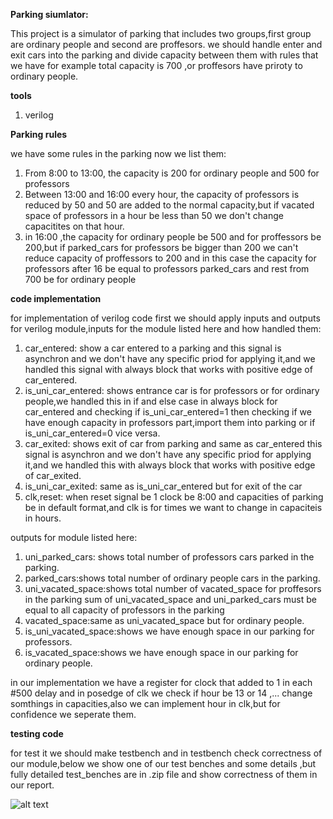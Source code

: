 **Parking siumlator:**

This project is a simulator of parking that includes two groups,first group are ordinary people 
and second are proffesors.
we should handle enter and exit cars into the parking and divide capacity between them with rules
that we have for example total capacity is 700 ,or proffesors have priroty to ordinary people.

**tools**

1. verilog

**Parking rules**

we have some rules in the parking now we list them:

1. From 8:00 to 13:00, the capacity is 200 for ordinary people and 500 for professors
2. Between 13:00 and 16:00 every hour, the capacity of professors is reduced by 50 and 50 are added to the normal capacity,but if vacated space of professors in a hour be less than 50 we don't change capacitites on that hour.
3. in 16:00 ,the capacity for ordinary people be 500 and for proffessors be 200,but if parked_cars for professors be bigger than 200 we can't reduce capacity of proffessors to 200 and in this case the capacity for professors after 16 be equal to professors parked_cars and rest from 700 be for ordinary people

**code implementation**

for implementation of verilog code first we should apply inputs and outputs for verilog module,inputs for the module listed here and how handled them:

1. car_entered: show a car entered to a parking and this signal is asynchron and we don't have any specific priod for applying it,and we handled this signal with always block that works with positive edge of car_entered.
2. is_uni_car_entered: shows entrance car is for professors or for ordinary people,we handled this in if and else case in always block for car_entered and checking if is_uni_car_entered=1 then checking if we have enough capacity in professors part,import them into parking or if is_uni_car_entered=0 vice versa.
3. car_exited: shows exit of car from parking and same as car_entered this signal is asynchron and we don't have any specific priod for applying it,and we handled this with always block that works with positive edge of car_exited.
4. is_uni_car_exited: same as is_uni_car_entered but for exit of the car
5. clk,reset: when reset signal be 1 clock be 8:00 and capacities of parking be in default format,and clk is for times we want to change in capaciteis in hours.

outputs for module listed here:

1. uni_parked_cars: shows total number of professors cars parked in the parking.
2. parked_cars:shows total number of ordinary people cars in the parking.
3. uni_vacated_space:shows total number of vacated_space for proffesors in the parking sum of uni_vacated_space and uni_parked_cars must be equal to all capacity of professors in the parking
4. vacated_space:same as uni_vacated_space but for ordinary people.
5. is_uni_vacated_space:shows we have enough space in our parking for professors.
6. is_vacated_space:shows we have enough space in our parking for ordinary people.

in our implementation we have a register for clock that added to 1 in each #500 delay and in posedge of clk we check if hour be 13 or 14 ,... change somthings in capacities,also we can implement hour in clk,but for confidence we seperate them.


**testing code**

for test it we should make testbench and in testbench check correctness of our module,below we show one of our test benches and some details ,but fully detailed test_benches are in .zip file and show correctness of them in our report.

![alt text](https://imgurl.ir/uploads/b55200_Screenshot_1460.png)
